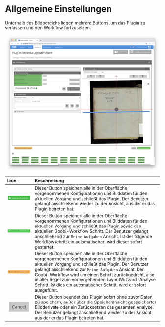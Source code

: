 # Allgemeine Einstellungen

Unterhalb des Bildbereichs liegen mehrere Buttons, um das Plugin zu verlassen und den Workflow fortzusetzen.

![Buttons zum Verlassen des Plugins unterhalb der Bildanzeige](../../../../.gitbook/assets/layoutwizzard_04.png)

| Icon | Beschreibung |
| :--- | :--- |
| ![](../../../../.gitbook/assets/layoutwizzard_51.png)  | Dieser Button speichert alle in der Oberfläche vorgenommenen Konfigurationen und Bilddaten für den aktuellen Vorgang und schließt das Plugin. Der Benutzer gelangt anschließend wieder zu der Ansicht, aus der er das Plugin betreten hat. |
| ![](../../../../.gitbook/assets/layoutwizzard_49.png)  | Dieser Button speichert alle in der Oberfläche vorgenommenen Konfigurationen und Bilddaten für den aktuellen Vorgang und schließt das Plugin sowie den aktuellen Goobi-Workflow Schritt. Der Benutzer gelangt anschließend zur `Meine Aufgaben` Ansicht. Ist der folgende Workflowschritt ein automatischer, wird dieser sofort gestartet. |
| ![](../../../../.gitbook/assets/layoutwizzard_50.png)  | Dieser Button speichert alle in der Oberfläche vorgenommenen Konfigurationen und Bilddaten für den aktuellen Vorgang und schließt das Plugin.  Der Benutzer gelangt anschließend zur `Meine Aufgaben` Ansicht. Der Goobi-Workflow wird um einen Schritt zurückgedreht, also in aller Regel zum vorhergehenden LayoutWizzard-Analyse Schritt. Ist dies ein automatischer Schritt, wird er sofort ausgeführt. |
| ![](../../../../.gitbook/assets/layoutwizzard_52.png)  | Dieser Button beendet das Plugin sofort ohne zuvor Daten zu speichern, außer über die Speicheransicht gespeicherter Bildderivate oder ein Zurücksetzen des gesamten Analyse. Der Benutzer gelangt anschließend wieder zu der Ansicht aus der er das Plugin betreten hat. |

